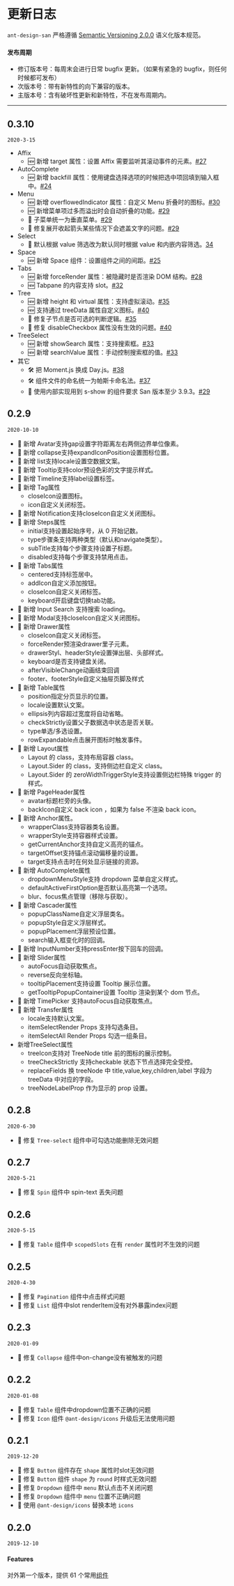 # 更新日志

`ant-design-san` 严格遵循 [Semantic Versioning 2.0.0](http://semver.org/lang/zh-CN/) 语义化版本规范。

#### 发布周期

- 修订版本号：每周末会进行日常 bugfix 更新。（如果有紧急的 bugfix，则任何时候都可发布）
- 次版本号：带有新特性的向下兼容的版本。
- 主版本号：含有破坏性更新和新特性，不在发布周期内。

---

## 0.3.10
`2020-3-15`
- Affix
    - 🆕 新增 target 属性：设置 Affix 需要监听其滚动事件的元素。[#27](https://github.com/ecomfe/santd/pull/27)
- AutoComplete
    - 🆕 新增 backfill 属性：使用键盘选择选项的时候把选中项回填到输入框中。[#24](https://github.com/ecomfe/santd/pull/24)
- Menu
    - 🆕 新增 overflowedIndicator 属性：自定义 Menu 折叠时的图标。[#30](https://github.com/ecomfe/santd/pull/30)
    - 🆕 新增菜单项过多而溢出时会自动折叠的功能。[#29](https://github.com/ecomfe/santd/pull/29)
    - 💄 子菜单统一为垂直菜单。[#29](https://github.com/ecomfe/santd/pull/29)
    - 🐞 修复展开收起箭头某些情况下会遮盖文字的问题。[#29](https://github.com/ecomfe/santd/pull/29)
- Select
    - 🌟 默认根据 value 筛选改为默认同时根据 value 和内嵌内容筛选。[34](https://github.com/ecomfe/santd/pull/34)
- Space
    - 🆕 新增 Space 组件：设置组件之间的间距。[#25](https://github.com/ecomfe/santd/pull/25)
- Tabs
    - 🆕 新增 forceRender 属性：被隐藏时是否渲染 DOM 结构。[#28](https://github.com/ecomfe/santd/pull/28)
    - 🆕 Tabpane 的内容支持 slot。[#32](https://github.com/ecomfe/santd/pull/32)
- Tree
    - 🆕 新增 height 和 virtual 属性：支持虚拟滚动。[#35](https://github.com/ecomfe/santd/pull/35)
    - 🆕 支持通过 treeData 属性自定义图标。[#40](https://github.com/ecomfe/santd/pull/40)
    - 🐞 修复子节点是否可选的判断逻辑。[#35](https://github.com/ecomfe/santd/pull/35)
    - 🐞 修复 disableCheckbox 属性没有生效的问题。[#40](https://github.com/ecomfe/santd/pull/40)
- TreeSelect
    - 🆕 新增 showSearch 属性：支持搜索框。[#33](https://github.com/ecomfe/santd/pull/33)
    - 🆕 新增 searchValue 属性：手动控制搜索框的值。[#33](https://github.com/ecomfe/santd/pull/33)
- 其它
    - 🛠 把 Moment.js 换成 Day.js。[#38](https://github.com/ecomfe/santd/pull/38)
    - 🛠 组件文件的命名统一为帕斯卡命名法。[#37](https://github.com/ecomfe/santd/pull/37)
    - 🌟 使用内部实现用到 s-show 的组件要求 San 版本至少 3.9.3。[#29](https://github.com/ecomfe/santd/pull/29)

## 0.2.9
`2020-10-10`
- 🐞 新增 Avatar支持gap设置字符距离左右两侧边界单位像素。
- 🐞 新增 collapse支持expandIconPosition设置图标位置。
- 🐞 新增 list支持locale设置空数据文案。
- 🐞 新增 Tooltip支持color预设色彩的文字提示样式。
- 🐞 新增 Timeline支持label设置标签。
- 🐞 新增 Tag属性
    -  closeIcon设置图标。
    -  icon自定义关闭标签。
- 🐞 新增 Notification支持closeIcon自定义关闭图标。
- 🐞 新增 Steps属性
    -  initial支持设置起始序号，从 0 开始记数。
    -  type步骤条支持两种类型（默认和navigate类型）。
    -  subTitle支持每个步骤支持设置子标题。
    -  disabled支持每个步骤支持禁用点击。
- 🐞 新增 Tabs属性
    -  centered支持标签居中。
    -  addIcon自定义添加按钮。
    -  closeIcon自定义关闭标签。
    -  keyboard开启键盘切换tab功能。   
- 🐞 新增 Input Search 支持搜索 loading。
- 🐞 新增 Modal支持closeIcon自定义关闭图标。
- 🐞 新增 Drawer属性
    -  closeIcon自定义关闭标签。
    -  forceRender预渲染drawer里子元素。
    -  drawerStyl、headerStyle设置弹出层、头部样式。
    -  keyboard是否支持键盘关闭。
    -  afterVisibleChange动画结束回调
    -  footer、footerStyle自定义抽屉页脚及样式
- 🐞 新增 Table属性
    -  position指定分页显示的位置。
    -  locale设置默认文案。
    -  ellipsis列内容超过宽度将自动省略。
    -  checkStrictly设置父子数据选中状态是否关联。
    -  type单选/多选设置。
    -  rowExpandable点击展开图标时触发事件。
- 🐞 新增 Layout属性
    -  Layout 的 class，支持布局容器 class。
    -  Layout.Sider 的 class，支持侧边栏自定义 class。
    -  Layout.Sider 的 zeroWidthTriggerStyle支持设置侧边栏特殊 trigger 的样式。
- 🐞 新增 PageHeader属性
    -  avatar标题栏旁的头像。
    -  backIcon自定义 back icon ，如果为 false 不渲染 back icon。
- 🐞 新增 Anchor属性。
    -  wrapperClass支持容器类名设置。
    -  wrapperStyle支持容器样式设置。
    -  getCurrentAnchor支持自定义高亮的锚点。
    -  targetOffset支持锚点滚动偏移量的设置。
    -  target支持点击时在何处显示链接的资源。
- 🐞 新增 AutoComplete属性
    -  dropdownMenuStyle支持 dropdown 菜单自定义样式。
    -  defaultActiveFirstOption是否默认高亮第一个选项。
    -  blur、focus焦点管理（移除与获取）。
- 🐞 新增 Cascader属性
    -  popupClassName自定义浮层类名。
    -  popupStyle自定义浮层样式。
    -  popupPlacement浮层预设位置。
    -  search输入框变化时的回调。
- 🐞 新增 InputNumber支持pressEnter按下回车的回调。
- 🐞 新增 Slider属性
    -  autoFocus自动获取焦点。
    -  reverse反向坐标轴。
    -  tooltipPlacement支持设置 Tooltip 展示位置。
    -  getTooltipPopupContainer设置 Tooltip 渲染到某个 dom 节点。
- 🐞 新增 TimePicker 支持autoFocus自动获取焦点。
- 🐞 新增 Transfer属性
    -  locale支持默认文案。
    -  itemSelectRender Props 支持勾选条目。
    -  itemSelectAll Render Props 勾选一组条目。
-   新增TreeSelect属性
    -  treeIcon支持对 TreeNode title 前的图标的展示控制。
    -  treeCheckStrictly 支持checkable 状态下节点选择完全受控。
    -  replaceFields 换 treeNode 中 title,value,key,children,label 字段为 treeData 中对应的字段。
    -  treeNodeLabelProp 作为显示的 prop 设置。

## 0.2.8

`2020-6-30`

- 🐞 修复 `Tree-select` 组件中可勾选功能删除无效问题

## 0.2.7

`2020-5-21`

- 🐞 修复 `Spin` 组件中 spin-text 丢失问题

## 0.2.6

`2020-5-15`

- 🐞 修复 `Table` 组件中 `scopedSlots` 在有 `render` 属性时不生效的问题

## 0.2.5

`2020-4-30`

- 🐞 修复 `Pagination` 组件中点击样式问题
- 🐞 修复 `List` 组件中slot renderItem没有对外暴露index问题

## 0.2.3

`2020-01-09`

- 🐞 修复 `Collapse` 组件中on-change没有被触发的问题

## 0.2.2

`2020-01-08`

- 🐞 修复 `Table` 组件中dropdown位置不正确的问题
- 🐞 修复 `Icon` 组件 `@ant-design/icons` 升级后无法使用问题

## 0.2.1

`2019-12-20`

- 🐞 修复 `Button` 组件存在 `shape` 属性时slot无效问题
- 🐞 修复 `Button` 组件 `shape` 为 `round` 时样式无效问题
- 🐞 修复 `Dropdown` 组件中 `menu` 默认点击不关闭问题
- 🐞 修复 `Dropdown` 组件中 `menu` 位置不正确问题
- 🐞 使用 `@ant-design/icons` 替换本地 `icons`

## 0.2.0

`2019-12-10`

#### Features

对外第一个版本，提供 61 个常用[组件](https://github.com/ecomfe/santd/blob/master/src/index.js)
